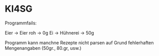 # KI4SG

Programmfails:

Eier -> Eier roh -> 0g
Ei -> Hühnerei -> 50g


Programm kann manchne Rezepte nicht parsen auf Grund fehlerhaften Mengenangaben (50gr., 80.gr, usw.)
